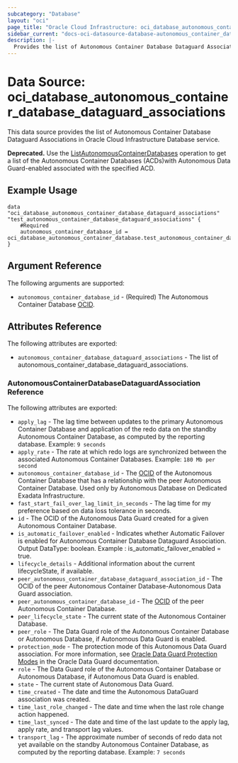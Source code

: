 ```yaml
---
subcategory: "Database"
layout: "oci"
page_title: "Oracle Cloud Infrastructure: oci_database_autonomous_container_database_dataguard_associations"
sidebar_current: "docs-oci-datasource-database-autonomous_container_database_dataguard_associations"
description: |-
  Provides the list of Autonomous Container Database Dataguard Associations in Oracle Cloud Infrastructure Database service
---
```


# Data Source: oci_database_autonomous_container_database_dataguard_associations
This data source provides the list of Autonomous Container Database Dataguard Associations in Oracle Cloud Infrastructure Database service.

**Deprecated.** Use the [ListAutonomousContainerDatabases](https://docs.cloud.oracle.com/iaas/api/#/en/database/latest/AutonomousContainerDatabase/ListAutonomousContainerDatabases) operation to get a list of the Autonomous Container Databases (ACDs)with Autonomous Data Guard-enabled associated with the specified ACD.


## Example Usage

```hcl
data "oci_database_autonomous_container_database_dataguard_associations" "test_autonomous_container_database_dataguard_associations" {
	#Required
	autonomous_container_database_id = oci_database_autonomous_container_database.test_autonomous_container_database.id
}
```

## Argument Reference

The following arguments are supported:

* `autonomous_container_database_id` - (Required) The Autonomous Container Database [OCID](https://docs.cloud.oracle.com/iaas/Content/General/Concepts/identifiers.htm).


## Attributes Reference

The following attributes are exported:

* `autonomous_container_database_dataguard_associations` - The list of autonomous_container_database_dataguard_associations.

### AutonomousContainerDatabaseDataguardAssociation Reference

The following attributes are exported:

* `apply_lag` - The lag time between updates to the primary Autonomous Container Database and application of the redo data on the standby Autonomous Container Database, as computed by the reporting database.  Example: `9 seconds` 
* `apply_rate` - The rate at which redo logs are synchronized between the associated Autonomous Container Databases.  Example: `180 Mb per second` 
* `autonomous_container_database_id` - The [OCID](https://docs.cloud.oracle.com/iaas/Content/General/Concepts/identifiers.htm) of the Autonomous Container Database that has a relationship with the peer Autonomous Container Database. Used only by Autonomous Database on Dedicated Exadata Infrastructure. 
* `fast_start_fail_over_lag_limit_in_seconds` - The lag time for my preference based on data loss tolerance in seconds.
* `id` - The OCID of the Autonomous Data Guard created for a given Autonomous Container Database.
* `is_automatic_failover_enabled` - Indicates whether Automatic Failover is enabled for Autonomous Container Database Dataguard Association. Output DataType: boolean. Example : is_automatic_failover_enabled = true.
* `lifecycle_details` - Additional information about the current lifecycleState, if available. 
* `peer_autonomous_container_database_dataguard_association_id` - The OCID of the peer Autonomous Container Database-Autonomous Data Guard association.
* `peer_autonomous_container_database_id` - The [OCID](https://docs.cloud.oracle.com/iaas/Content/General/Concepts/identifiers.htm) of the peer Autonomous Container Database. 
* `peer_lifecycle_state` - The current state of the Autonomous Container Database.
* `peer_role` - The Data Guard role of the Autonomous Container Database or Autonomous Database, if Autonomous Data Guard is enabled. 
* `protection_mode` - The protection mode of this Autonomous Data Guard association. For more information, see [Oracle Data Guard Protection Modes](http://docs.oracle.com/database/122/SBYDB/oracle-data-guard-protection-modes.htm#SBYDB02000) in the Oracle Data Guard documentation. 
* `role` - The Data Guard role of the Autonomous Container Database or Autonomous Database, if Autonomous Data Guard is enabled. 
* `state` - The current state of Autonomous Data Guard.
* `time_created` - The date and time the Autonomous DataGuard association was created.
* `time_last_role_changed` - The date and time when the last role change action happened.
* `time_last_synced` - The date and time of the last update to the apply lag, apply rate, and transport lag values.
* `transport_lag` - The approximate number of seconds of redo data not yet available on the standby Autonomous Container Database, as computed by the reporting database.  Example: `7 seconds` 

